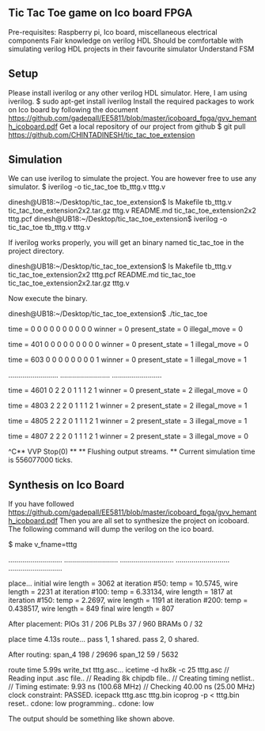 ## Tic Tac Toe game on Ico board FPGA
Pre-requisites:
Raspberry pi, Ico board, miscellaneous electrical components
Fair knowledge on verilog HDL
Should be comfortable with simulating verilog HDL projects in their favourite simulator
Understand FSM
## Setup
Please install iverilog or any other verilog HDL simulator. Here, I am using iverilog. 
$ sudo apt-get install iverilog
Install the required packages to work on Ico board by following the document https://github.com/gadepall/EE5811/blob/master/icoboard_fpga/gvv_hemanth_icoboard.pdf
Get a local repository of our project from github 
$ git pull https://github.com/CHINTADINESH/tic_tac_toe_extension 
## Simulation
We can use iverilog to simulate the project. You are however free to use any simulator. 
		$ iverilog -o tic_tac_toe tb_tttg.v tttg.v

dinesh@UB18:~/Desktop/tic_tac_toe_extension$ ls
Makefile   tb_tttg.v             	tic_tac_toe_extension2x2.tar.gz  tttg.v
README.md  tic_tac_toe_extension2x2  tttg.pcf
dinesh@UB18:~/Desktop/tic_tac_toe_extension$ iverilog -o tic_tac_toe tb_tttg.v tttg.v

If iverilog works properly, you will get an binary named tic_tac_toe in the project directory.

dinesh@UB18:~/Desktop/tic_tac_toe_extension$ ls
Makefile   tb_tttg.v	tic_tac_toe_extension2x2     	tttg.pcf
README.md  tic_tac_toe  tic_tac_toe_extension2x2.tar.gz  tttg.v

Now execute the binary. 

dinesh@UB18:~/Desktop/tic_tac_toe_extension$ ./tic_tac_toe

time =   0
 0 0 0
 0 0 0
 0 0 0
 winner = 0
 present_state = 0
 illegal_move = 0
 

time = 401
 0 0 0
 0 0 0
 0 0 0
 winner = 0
 present_state = 1
 illegal_move = 0
 

time = 603
 0 0 0
 0 0 0
 0 0 1
 winner = 0
 present_state = 1
 illegal_move = 1
 
…………………….
…………………….
…………………….
 

time = 4601
 0 2 2
 0 1 1
 1 2 1
 winner = 0
 present_state = 2
 illegal_move = 0
 

time = 4803
 2 2 2
 0 1 1
 1 2 1
 winner = 2
 present_state = 2
 illegal_move = 1
 

time = 4805
 2 2 2
 0 1 1
 1 2 1
 winner = 2
 present_state = 3
 illegal_move = 1
 

time = 4807
 2 2 2
 0 1 1
 1 2 1
 winner = 2
 present_state = 3
 illegal_move = 0
 
^C** VVP Stop(0) **
** Flushing output streams.
** Current simulation time is 556077000 ticks.
>
## Synthesis on Ico Board
If you have followed https://github.com/gadepall/EE5811/blob/master/icoboard_fpga/gvv_hemanth_icoboard.pdf
Then you are all set to synthesize the project on icoboard. The following command will dump the verilog on the ico board.

$ make v_fname=tttg

………………………
………………………
………………………
………………………
………………………

place...
  initial wire length = 3062
  at iteration #50: temp = 10.5745, wire length = 2231
  at iteration #100: temp = 6.33134, wire length = 1817
  at iteration #150: temp = 2.2697, wire length = 1191
  at iteration #200: temp = 0.438517, wire length = 849
  final wire length = 807

After placement:
PIOs       31 / 206
PLBs       37 / 960
BRAMs      0 / 32

  place time 4.13s
route...
  pass 1, 1 shared.
  pass 2, 0 shared.

After routing:
span_4     198 / 29696
span_12    59 / 5632

  route time 5.99s
write_txt tttg.asc...
icetime -d hx8k -c 25 tttg.asc
// Reading input .asc file..
// Reading 8k chipdb file..
// Creating timing netlist..
// Timing estimate: 9.93 ns (100.68 MHz)
// Checking 40.00 ns (25.00 MHz) clock constraint: PASSED.
icepack tttg.asc tttg.bin
icoprog -p < tttg.bin
reset..
cdone: low
programming..
cdone: low

The output should be something like shown above.


